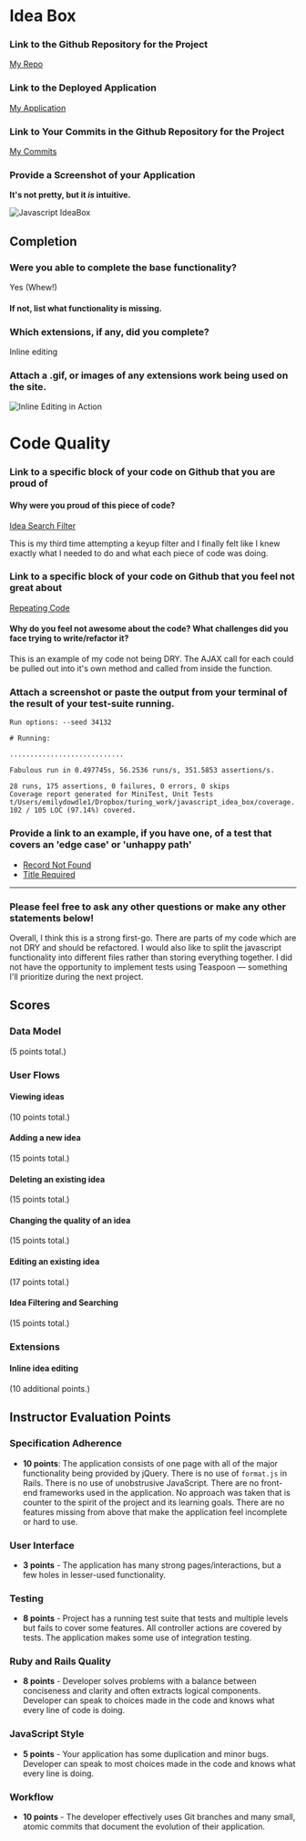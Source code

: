 # Idea Box

### Link to the Github Repository for the Project
[My Repo](https://github.com/emilydowdle/idea-box-javascript)

### Link to the Deployed Application
[My Application](https://idea-box-javascript.herokuapp.com/)

### Link to Your Commits in the Github Repository for the Project
[My Commits](https://github.com/emilydowdle/idea-box-javascript/commits/master)

### Provide a Screenshot of your Application

**It's not pretty, but it _is_ intuitive.**

![Javascript IdeaBox](http://static1.squarespace.com/static/55d22bc9e4b04baeaff0fcf5/t/56b3820ba3360ce530d4ed8e/1454604819088/?format=2500w)

## Completion

### Were you able to complete the base functionality?

Yes (Whew!)

#### If not, list what functionality is missing.

### Which extensions, if any, did you complete?

Inline editing

### Attach a .gif, or images of any extensions work being used on the site.

![Inline Editing in Action](http://g.recordit.co/AC56cMuA0g.gif)

# Code Quality

### Link to a specific block of your code on Github that you are proud of
#### Why were you proud of this piece of code?

[Idea Search Filter](https://github.com/emilydowdle/idea-box-javascript/blob/master/app/assets/javascripts/home_index.js#L206-L220)

This is my third time attempting a keyup filter and I finally felt like I knew exactly what I needed to do and what each piece of code was doing.

### Link to a specific block of your code on Github that you feel not great about

[Repeating Code](https://github.com/emilydowdle/idea-box-javascript/blob/master/app/assets/javascripts/home_index.js#L94-L146)

#### Why do you feel not awesome about the code? What challenges did you face trying to write/refactor it?

This is an example of my code not being DRY. The AJAX call for each could be pulled out into it's own method and called from inside the function.

### Attach a screenshot or paste the output from your terminal of the result of your test-suite running.

    Run options: --seed 34132

    # Running:

    ............................

    Fabulous run in 0.497745s, 56.2536 runs/s, 351.5853 assertions/s.

    28 runs, 175 assertions, 0 failures, 0 errors, 0 skips
    Coverage report generated for MiniTest, Unit Tests t/Users/emilydowdle1/Dropbox/turing_work/javascript_idea_box/coverage.
    102 / 105 LOC (97.14%) covered.

### Provide a link to an example, if you have one, of a test that covers an 'edge case' or 'unhappy path'

* [Record Not Found ](https://github.com/emilydowdle/idea-box-javascript/blob/master/test/controllers/api/v1/ideas_controller_test.rb#L41-L48)
* [Title Required](https://github.com/emilydowdle/idea-box-javascript/blob/master/test/controllers/api/v1/ideas_controller_test.rb#L79-L86)

-----

### Please feel free to ask any other questions or make any other statements below!

Overall, I think this is a strong first-go. There are parts of my code which are not DRY and should be refactored. I would also like to split the javascript functionality into different files rather than storing everything together. I did not have the opportunity to implement tests using Teaspoon — something I'll prioritize during the next project.


## Scores

### Data Model

(5 points total.)

### User Flows

#### Viewing ideas

(10 points total.)

#### Adding a new idea

(15 points total.)

#### Deleting an existing idea

(15 points total.)

#### Changing the quality of an idea

(15 points total.)

#### Editing an existing idea

(17 points total.)

#### Idea Filtering and Searching

(15 points total.)

### Extensions

#### Inline idea editing

(10 additional points.)

## Instructor Evaluation Points

### Specification Adherence

* **10 points**: The application consists of one page with all of the major functionality being provided by jQuery. There is no use of `format.js` in Rails. There is no use of unobstrusive JavaScript. There are no front-end frameworks used in the application. No approach was taken that is counter to the spirit of the project and its learning goals. There are no features missing from above that make the application feel incomplete or hard to use.

### User Interface

* **3 points** - The application has many strong pages/interactions, but a few holes in lesser-used functionality.

### Testing

* **8 points** - Project has a running test suite that tests and multiple levels but fails to cover some features. All controller actions are covered by tests. The application makes some use of integration testing.

### Ruby and Rails Quality

* **8 points** - Developer solves problems with a balance between conciseness and clarity and often extracts logical components. Developer can speak to choices made in the code and knows what every line of code is doing.

### JavaScript Style

* **5 points** - Your application has some duplication and minor bugs. Developer can speak to most choices made in the code and knows what every line is doing.

### Workflow

* **10 points** - The developer effectively uses Git branches and many small, atomic commits that document the evolution of their application.
